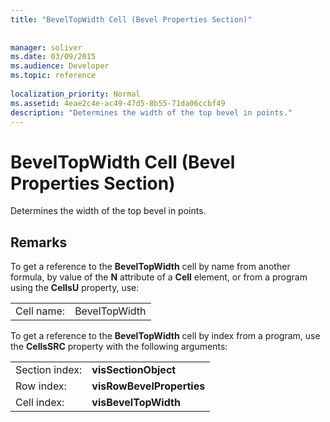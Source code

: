 ```yaml
---
title: "BevelTopWidth Cell (Bevel Properties Section)"
 
 
manager: soliver
ms.date: 03/09/2015
ms.audience: Developer
ms.topic: reference
 
localization_priority: Normal
ms.assetid: 4eae2c4e-ac49-47d5-8b55-71da06ccbf49
description: "Determines the width of the top bevel in points."
---
```


# BevelTopWidth Cell (Bevel Properties Section)

Determines the width of the top bevel in points. 
  
## Remarks

To get a reference to the **BevelTopWidth** cell by name from another formula, by value of the **N** attribute of a **Cell** element, or from a program using the **CellsU** property, use: 
  
|||
|:-----|:-----|
| Cell name:  <br/> | BevelTopWidth  <br/> |
   
To get a reference to the **BevelTopWidth** cell by index from a program, use the **CellsSRC** property with the following arguments: 
  
|||
|:-----|:-----|
| Section index:  <br/> |**visSectionObject** <br/> |
| Row index:  <br/> |**visRowBevelProperties** <br/> |
| Cell index:  <br/> |**visBevelTopWidth** <br/> |
   

